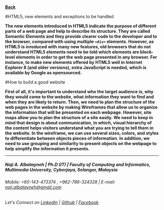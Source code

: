 [**Back**](https://naji-albatayneh.github.io/reading-notes)

#HTML5, new elements and exceptions to be handled

**The new elements introduced in HTML5 indicate the purpose of
different parts of a web page and help to describe its structure. They are called Semantic Elements and they provide clearer code to the developer and to the browser, compared with using multiple `<div>` elements. However, as HTML5 is inroduced with many new features, old browsers that do not understand HTML5 elements need to be told which elements are block-level elements in order to get the web page presented in any browser. For instance, to make new elements offered by HTML5  well in Internet Explorer 8 (and older versions), extra JavaScript is needed, which is available by Google as opensourced.**



#How to build a good website

**First of all, it's important to understand who the target audience is, why they would come to the website, what information
they want to find and when they are likely to return. Then, we need to plan the structure of the web pages in the website by making Wireframes that allow us to organize the information that will be presented on each webpage. However, site maps allow you to plan the structure of a site easily. We need to keep in mind that design is about communication, in which, visual hierarchy of the content helps visitors understand what you are trying to tell them in the website. In the wireframe, we can use several sizes, colors, and styles to differentiate between objects pieces of information. In addition, we need to use grouping and similarity to present objects on the webpage to help simplify
the information it presents.**


________________________________________________________
##### Naji A. Albatayneh | Ph.D (IT) | Faculty of Computing and Informatics, Multimedia University, Cyberjaya, Selangor, Malaysia

###### Mobile: +60-143-473374 , +962-786-324328 | E-mail: naji.albatayneh@gmail.com

###### Let's Connect on [LinkedIn](https://www.linkedin.com/in/naji-a-albatayneh/) | [Github](https://github.com/naji-albatayneh) | [Facebook](https://web.facebook.com/naji.albatayneh/)